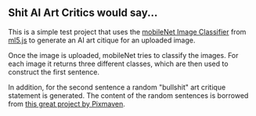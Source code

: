 ## Shit AI Art Critics would say...

This is a simple test project that uses the [mobileNet Image Classifier](https://ml5js.org/reference/api-ImageClassifier/) from [ml5.js](https://ml5js.org/) to generate an AI art citique for an uploaded image. 

Once the image is uploaded, mobileNet tries to classify the images. For each image it returns three different classes, which are then used to construct the first sentence.

In addition, for the second sentence a random "bullshit" art critique statement is generated. The content of the random sentences is borrowed from [this great project by Pixmaven](http://www.pixmaven.com/phrase_generator.html).
